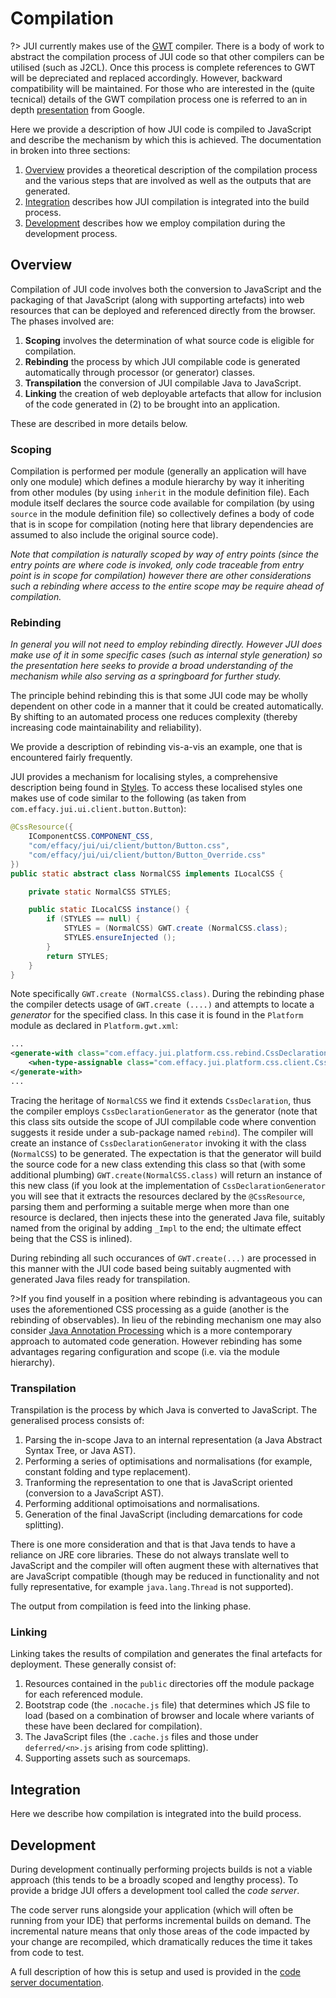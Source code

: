 # Compilation

?> JUI currently makes use of the [GWT](www.gwtproject.org) compiler. There is a body of work to abstract the compilation process of JUI code so that other compilers can be utilised (such as J2CL). Once this process is complete references to GWT will be depreciated and replaced accordingly. However, backward compatibility will be maintained. For those who are interested in the (quite tecnical) details of the GWT compilation process one is referred to an in depth [presentation](https://docs.google.com/presentation/d/1n0BSQGCBkxfHLzDVFCMyWjqTYuraUr09uc7n5n6JuLU/) from Google.

Here we provide a description of how JUI code is compiled to JavaScript and describe the mechanism by which this is achieved. The documentation in broken into three sections:

1. [Overview](#overview) provides a theoretical description of the compilation process and the various steps that are involved as well as the outputs that are generated.
2. [Integration](#integration) describes how JUI compilation is integrated into the build process.
3. [Development](#development) describes how we employ compilation during the development process.

## Overview

Compilation of JUI code involves both the conversion to JavaScript and the packaging of that JavaScript (along with supporting artefacts) into web resources that can be deployed and referenced directly from the browser. The phases involved are:

1. **Scoping** involves the determination of what source code is eligible for compilation.
2. **Rebinding** the process by which JUI compilable code is generated automatically through processor (or generator) classes.
3. **Transpilation** the conversion of JUI compilable Java to JavaScript.
4. **Linking** the creation of web deployable artefacts that allow for inclusion of the code generated in (2) to be brought into an application.

These are described in more details below.

### Scoping

Compilation is performed per module (generally an application will have only one module) which defines a module hierarchy by way it inheriting from other modules (by using `inherit` in the module definition file). Each module itself declares the source code available for compilation (by using `source` in the module definition file) so collectively defines a body of code that is in scope for compilation (noting here that library dependencies are assumed to also include the original source code).

*Note that compilation is naturally scoped by way of entry points (since the entry points are where code is invoked, only code traceable from entry point is in scope for compilation) however there are other considerations such a rebinding where access to the entire scope may be require ahead of compilation.*

### Rebinding

*In general you will not need to employ rebinding directly. However JUI does make use of it in some specific cases (such as internal style generation) so the presentation here seeks to provide a broad understanding of the mechanism while also serving as a springboard for further study.*

The principle behind rebinding this is that some JUI code may be wholly dependent on other code in a manner that it could be created automatically. By shifting to an automated process one reduces complexity (thereby increasing code maintainability and reliability).

We provide a description of rebinding vis-a-vis an example, one that is encountered fairly frequently. 

JUI provides a mechanism for localising styles, a comprehensive description being found in [Styles](ess_styles.md#localised-css). To access these localised styles one makes use of code similar to the following (as taken from `com.effacy.jui.ui.client.button.Button`):

```java
@CssResource({
    IComponentCSS.COMPONENT_CSS,
    "com/effacy/jui/ui/client/button/Button.css",
    "com/effacy/jui/ui/client/button/Button_Override.css"
})
public static abstract class NormalCSS implements ILocalCSS {

    private static NormalCSS STYLES;

    public static ILocalCSS instance() {
        if (STYLES == null) {
            STYLES = (NormalCSS) GWT.create (NormalCSS.class);
            STYLES.ensureInjected ();
        }
        return STYLES;
    }
}
```

Note specifically `GWT.create (NormalCSS.class)`. During the rebinding phase the compiler detects usage of `GWT.create (....)` and attempts to locate a *generator* for the specified class. In this case it is found in the `Platform` module as declared in `Platform.gwt.xml`:

```xml
...
<generate-with class="com.effacy.jui.platform.css.rebind.CssDeclarationGenerator">
    <when-type-assignable class="com.effacy.jui.platform.css.client.CssDeclaration" />
</generate-with>
...
```

Tracing the heritage of `NormalCSS` we find it extends `CssDeclaration`, thus the compiler employs `CssDeclarationGenerator` as the generator (note that this class sits outside the scope of JUI compilable code where convention suggests it reside under a sub-package named `rebind`). The compiler will create an instance of `CssDeclarationGenerator` invoking it with the class (`NormalCSS`) to be generated. The expectation is that the generator will build the source code for a new class extending this class so that (with some additional plumbing) `GWT.create(NormalCSS.class)` will return an instance of this new class (if you look at the implementation of `CssDeclarationGenerator` you will see that it extracts the resources declared by the `@CssResource`, parsing them and performing a suitable merge when more than one resource is declared, then injects these into the generated Java file, suitably named from the original by adding `_Impl` to the end; the ultimate effect being that the CSS is inlined).

During rebinding all such occurances of `GWT.create(...)` are processed in this manner with the JUI code based being suitably augmented with generated Java files ready for transpilation.

?>If you find youself in a position where rebinding is advantageous you can uses the aforementioned CSS processing as a guide (another is the rebinding of observables). In lieu of the rebinding mechanism one may also consider [Java Annotation Processing](https://www.baeldung.com/java-annotation-processing-builder) which is a more contemporary approach to automated code generation. However rebinding has some advantages regaring configuration and scope (i.e. via the module hierarchy).

### Transpilation

Transpilation is the process by which Java is converted to JavaScript. The generalised process consists of:

1. Parsing the in-scope Java to an internal representation (a Java Abstract Syntax Tree, or Java AST).
2. Performing a series of optimisations and normalisations (for example, constant folding and type replacement).
3. Tranforming the representation to one that is JavaScript oriented (conversion to a JavaScript AST).
4. Performing additional optimoisations and normalisations.
5. Generation of the final JavaScript (including demarcations for code splitting).

There is one more consideration and that is that Java tends to have a reliance on JRE core libraries. These do not always translate well to JavaScript and the compiler will often augment these with alternatives that are JavaScript compatible (though may be reduced in functionality and not fully representative, for example `java.lang.Thread` is not supported).

The output from compilation is feed into the linking phase.

### Linking

Linking takes the results of compilation and generates the final artefacts for deployment. These generally consist of:

1. Resources contained in the `public` directories off the module package for each referenced module.
2. Bootstrap code (the `.nocache.js` file) that determines which JS file to load (based on a combination of browser and locale where variants of these have been declared for compilation).
3. The JavaScript files (the `.cache.js` files and those under `deferred/<n>.js` arising from code splitting).
4. Supporting assets such as sourcemaps.

## Integration

Here we describe how compilation is integrated into the build process.

## Development

During development continually performing projects builds is not a viable approach (this tends to be a broadly scoped and lengthy process). To provide a bridge JUI offers a development tool called the *code server*.

The code server runs alongside your application (which will often be running from your IDE) that performs incremental builds on demand. The incremental nature means that only those areas of the code impacted by your change are recompiled, which dramatically reduces the time it takes from code to test.

A full description of how this is setup and used is provided in the [code server documentation](app_codeserver.md).